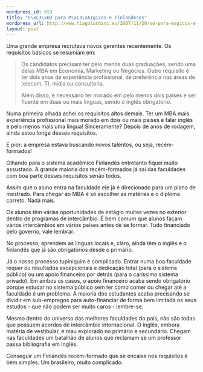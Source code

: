 ```yaml
--- 
wordpress_id: 653
title: "S\xC3\xB3 para M\xC3\xA1gicos e Finlandeses"
wordpress_url: http://www.tiagoluchini.eu/2007/11/29/so-para-magicos-e-finlandeses/
layout: post
---
```

Uma grande empresa recrutava novos gerentes recentemente. Os requisitos básicos se resumiam em:
<blockquote>Os candidatos precisam ter pelo menos duas graduações, sendo uma delas <span id="st" name="st" class="st">MBA</span> em  Economia, Marketing ou Negócios. Outro requisito é ter dois anos de experiência  profissional, de preferência nas áreas de telecom, TI, mídia ou consultoria.

Além disso, é necessário ter morado em pelo menos dois países e ser fluente  em duas ou mais línguas, sendo o inglês obrigatório.</blockquote>
Numa primeira olhada achei os requisitos altos demais. Ter um MBA mais experiência profissional mais morado em dois ou mais países e falar inglês e pelo menos mais uma língua! Sinceramente? Depois de anos de rodagem, ainda estou longe desses requisitos.

E pior: a empresa estava buscando novos talentos, ou seja, recém-formados!

Olhando para o sistema acadêmico Finlandês entretanto fiquei muito assustado. A grande maioria dos recém-formados já sai das faculdades com boa parte desses requisitos senão todos.

Assim que o aluno entra na faculdade ele já é direcionado para um plano de mestrado. Para chegar ao MBA é só escolher as matérias e o diploma correto. Nada mais.

Os alunos têm várias oportunidades de estágio muitas vezes no exterior dentro de programas de intercâmbio. É bem comum que alunos façam vários intercâmbios em vários países antes de se formar. Tudo financiado pelo governo, vale lembrar.

No processo, aprendem as línguas locais e, claro, ainda têm o inglês e o finlandês que já são obrigatórios desde o primário.

Já o nosso processo tupiniquim é complicado. Entrar numa boa faculdade requer ou resultados excepcionais e dedicação total (para o sistema público) ou um apoio financeiro por detrás (para o caríssimo sistema privado). Em ambos os casos, o apoio financeiro acaba sendo obrigatório porque estudar no sistema público sem ter como comer ou chegar até a faculdade é um problema. A maioria dos estudantes acaba precisando se dividir em sub-empregos para auto-financiar de forma bem limitada os seus estudos - que não podem ser muito caros - lembre-se.

Mesmo dentro do universo das melhores faculdades do país, não são todas que possuem acordos de intercâmbio internacional. O inglês, embora matéria de vestibular, é mau explorado no primário e secundário. Chegam nas faculdades um batalhão de alunos que reclamam se um professor passa bibliografia em Inglês.

Conseguir um Finlandês recém-formado que se encaixe nos requisitos é bem simples. Um brasileiro, muito complicado.
